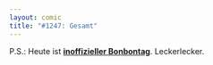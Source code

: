 ```yaml
---
layout: comic
title: "#1247: Gesamt"
---
```


P.S.: Heute ist <a href="http://www.fonflatter.de/dateien/kalender_fonflatter_2009.pdf"><strong>inoffizieller Bonbontag</strong></a>. Leckerlecker. 

